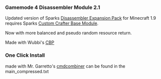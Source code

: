 ### Gamemode 4 Disassembler Module 2.1
Updated version of Sparks [Disassembler Expansion Pack](https://www.gm4.co/gamemode4/#viewModule30) for Minecraft 1.9
requires Sparks [Custom Crafter Base Module](https://www.gm4.co/gamemode4/#viewModule22).

Now with more balanced and pseudo random resource return.

Made with Wubbi's [CBP](http://zipkrowd.com/tools.htm#cbp)

### One Click Install
made with Mr. Garretto's [cmdcombiner](http://mrgarretto.com/cmdcombiner) can be found in the main_compressed.txt